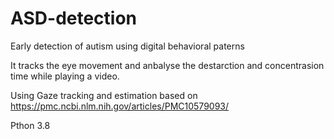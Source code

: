 # ASD-detection

Early detection of autism using digital behavioral paterns

It tracks the eye movement and anbalyse the destarction and concentrasion time while playing a video.

Using Gaze tracking and estimation based on https://pmc.ncbi.nlm.nih.gov/articles/PMC10579093/

Pthon 3.8
